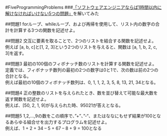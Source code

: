 #FiveProgrammingProblems
###[「ソフトウェアエンジニアならば1時間以内に解けなければいけない5つの問題」](http://www.softantenna.com/wp/software/5-programming-problems/)を解いてみた

##問題1
forループ、whileループ、および再帰を使用して、リスト内の数字の合計を計算する3つの関数を記述せよ。

##問題2
交互に要素を取ることで、2つのリストを結合する関数を記述せよ。  
例えば [a, b, c]と[1, 2, 3]という2つのリストを与えると、関数は [a, 1, b, 2, c, 3]を返す。

##問題3
最初の100個のフィボナッチ数のリストを計算する関数を記述せよ。  
定義では、フィボナッチ数列の最初の2つの数字は0と1で、次の数は前の2つの合計となる。  
例えば最初の10個のフィボナッチ数列は、0, 1, 1, 2, 3, 5, 8, 13, 21, 34となる。

##問題4
正の整数のリストを与えられたとき、数を並び替えて可能な最大数を返す関数を記述せよ。  
例えば、[50, 2, 1, 9]が与えられた時、95021が答えとなる。

##問題5
1,2,…,9の数をこの順序で、”+”、”-“、またはななにもせず結果が100となるあらゆる組合せを出力するプログラムを記述せよ。  
例えば、1 + 2 + 34 – 5 + 67 – 8 + 9 = 100となる
